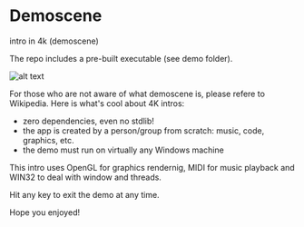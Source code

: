 # Demoscene
intro in 4k (demoscene)

The repo includes a pre-built executable (see demo folder).

![alt text](https://github.com/pinebit/demoscene/demo/screenshot.PNG "4k intro sceenshot")

For those who are not aware of what demoscene is, please refere to Wikipedia.
Here is what's cool about 4K intros:
- zero dependencies, even no stdlib!
- the app is created by a person/group from scratch: music, code, graphics, etc.
- the demo must run on virtually any Windows machine

This intro uses OpenGL for graphics rendernig, MIDI for music playback and WIN32 to deal with window and threads.

Hit any key to exit the demo at any time.

Hope you enjoyed!
